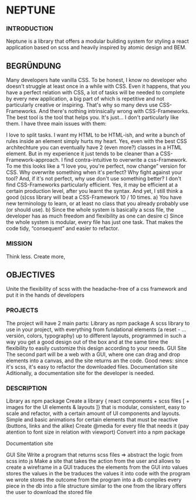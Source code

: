 # NEPTUNE

### INTRODUCTION

Neptune is a library that offers a modular building system for styling a react application based on scss and heavily inspired by atomic design and BEM.


## BEGRÜNDUNG

Many developers hate vanilla CSS. To be honest, I know no developer who doesn't struggle at least once in a while with CSS. Even it happens, that you have a perfect relation with CSS, a lot of tasks will be needed to complete by every new application, a big part of which is repetitive and not particularly creative or inspiring. That's why so many devs use CSS-Frameworks.
And there's nothing intrinsically wrong with CSS-Frameworks. The best tool is the tool that helps you. It's just... I don't particularly like them. I have three main issues with them:

I love to split tasks. I want my HTML to be HTML-ish, and write a bunch of rules inside an element simply hurts my heart. Yes, even with the best CSS architechture you can eventually have 2 (even more?) classes in a HTML element. But in my experience it just tends to be cleaner than a CSS-Framework-approach.
I find contra-intuitive to overwrite a css-Framework. To me this looks like a “I love you, you're perfect, now change” version for CSS. Why overwrite something when it's perfect? Why fight against your tool? And, if it's not perfect, why use don't use something better?
I don't find CSS-Frameworks particularly efficient. Yes, it may be efficient at a certain production level, after you learnt the syntax. And yet, I still think a good (s)css library will beat a CSS-Framework 10 / 10 times.
	a) You have new terminology to learn, or at least no class that you already probably use (or should use). 
	b) Since the whole system is basically a scss file, the developer has as much freedom and flexibility as one can desire
	c) Since the whole system is modular, every file has just one task. That makes the code tidy, “consequent” and easier to refactor.


### MISSION

Think less. Create more, 


## OBJECTIVES
Unite the flexibility of scss with the headache-free of a css framework and put it in the hands of developers


### PROJECTS

The project will have 2 main parts:
Library as npm package
A scss library to use in your project, with everything from fundational elements (a reset - … versión, colors, typography) up to different layouts, programmed in such a way you get a good design out of the box and at the same time the flexibility to easily customize this design according to your needs.
GUI Site
The second part will be a web with a GUI, where one can drag and drop elements into a canvas, and the site returns an the code. Good news: since it's scss, it's easy to refactor the downloaded files.
Documentation site
Aditionally, a documentation site for the developer is needed.


### DESCRIPTION
Library as npm package
Create a library { react components + scss files [ + images for the UI elements & layouts ]} that is modular, consistent, easy to scale and refactor, with a certain amount of UI components and layouts.
Simple and basic animations for certain elements that must be reactive (buttons, links and the alike)
Create @media for every file that needs it (pay atention to font size in relation with viewport)
Convert into a npm package

Documentation site

GUI Site
Write a program that returns scss files => abstract the logic from scss into js
Make a site that 
takes the action from the user and allows to create a wireframe in a GUI
traduces the elements from the GUI into values
stores the values in the be
traduces the values it into code with the program we wrote
stores the outcome from the program into a db
compiles every piece in the db into a file structure similar to the one from the library
offers the user to download the stored file
